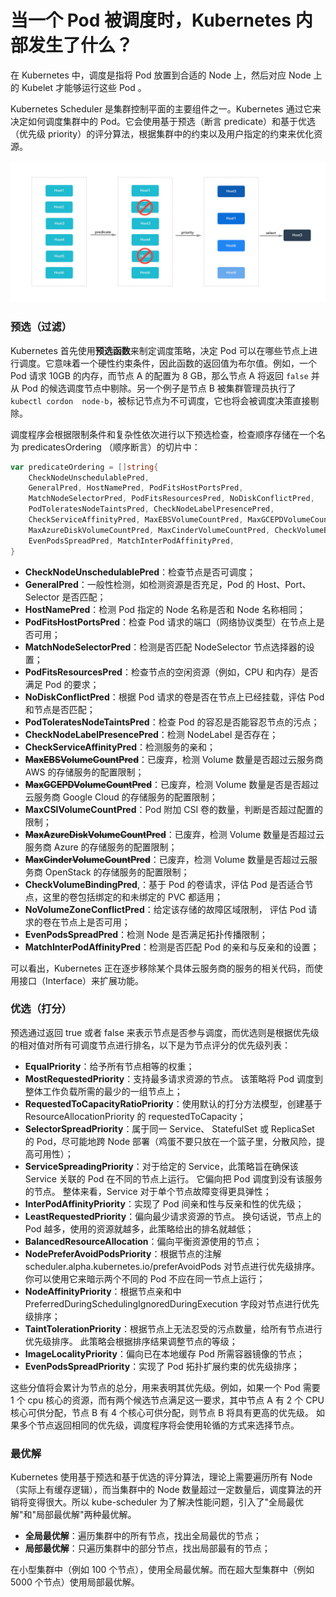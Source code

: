# 当一个 Pod 被调度时，Kubernetes 内部发生了什么？

在 Kubernetes 中，调度是指将 Pod 放置到合适的 Node 上，然后对应 Node 上的 Kubelet 才能够运行这些  Pod 。

Kubernetes Scheduler 是集群控制平面的主要组件之一。Kubernetes 通过它来决定如何调度集群中的 Pod。它会使用基于预选（断言 predicate）和基于优选（优先级 priority）的评分算法，根据集群中的约束以及用户指定的约束来优化资源。

![schedule](schedule.jpeg)

### 预选（过滤）

Kubernetes 首先使用**预选函数**来制定调度策略，决定 Pod 可以在哪些节点上进行调度。它意味着一个硬性约束条件，因此函数的返回值为布尔值。例如，一个 Pod 请求 10GB 的内存，而节点 A 的配置为 8 GB，那么节点 A 将返回 `false` 并从 Pod 的候选调度节点中剔除。另一个例子是节点 B 被集群管理员执行了 `kubectl cordon  node-b`，被标记节点为不可调度，它也将会被调度决策直接剔除。

调度程序会根据限制条件和复杂性依次进行以下预选检查，检查顺序存储在一个名为 predicatesOrdering （顺序断言）的切片中：

```go
var predicateOrdering = []string{
	CheckNodeUnschedulablePred,
	GeneralPred, HostNamePred, PodFitsHostPortsPred,
	MatchNodeSelectorPred, PodFitsResourcesPred, NoDiskConflictPred,
	PodToleratesNodeTaintsPred, CheckNodeLabelPresencePred,
	CheckServiceAffinityPred, MaxEBSVolumeCountPred, MaxGCEPDVolumeCountPred, MaxCSIVolumeCountPred,
	MaxAzureDiskVolumeCountPred, MaxCinderVolumeCountPred, CheckVolumeBindingPred, NoVolumeZoneConflictPred,
	EvenPodsSpreadPred, MatchInterPodAffinityPred,
}
```

* **CheckNodeUnschedulablePred**：检查节点是否可调度；
* **GeneralPred**：一般性检测，如检测资源是否充足，Pod 的 Host、Port、Selector 是否匹配；
* **HostNamePred**：检测 Pod 指定的 Node 名称是否和 Node 名称相同；
* **PodFitsHostPortsPred**：检查 Pod 请求的端口（网络协议类型）在节点上是否可用；
* **MatchNodeSelectorPred**：检测是否匹配 NodeSelector 节点选择器的设置；
* **PodFitsResourcesPred**：检查节点的空闲资源（例如，CPU 和内存）是否满足 Pod 的要求；
* **NoDiskConflictPred**：根据 Pod 请求的卷是否在节点上已经挂载，评估 Pod 和节点是否匹配；
* **PodToleratesNodeTaintsPred**：检查 Pod 的容忍是否能容忍节点的污点；
* **CheckNodeLabelPresencePred**：检测 NodeLabel 是否存在；
* **CheckServiceAffinityPred**：检测服务的亲和；
* **~~MaxEBSVolumeCountPred~~**：已废弃，检测 Volume 数量是否超过云服务商 AWS 的存储服务的配置限制；
* **~~MaxGCEPDVolumeCountPred~~**：已废弃，检测 Volume 数量是否是否超过云服务商 Google Cloud 的存储服务的配置限制；
* **MaxCSIVolumeCountPred**：Pod 附加 CSI 卷的数量，判断是否超过配置的限制；
* **~~MaxAzureDiskVolumeCountPred~~**：已废弃，检测 Volume 数量是否超过云服务商 Azure 的存储服务的配置限制；
* **~~MaxCinderVolumeCountPred~~**：已废弃，检测 Volume 数量是否超过云服务商 OpenStack 的存储服务的配置限制；
* **CheckVolumeBindingPred**,：基于 Pod 的卷请求，评估 Pod 是否适合节点，这里的卷包括绑定的和未绑定的 PVC 都适用；
* **NoVolumeZoneConflictPred**：给定该存储的故障区域限制， 评估 Pod 请求的卷在节点上是否可用；
* **EvenPodsSpreadPred**：检测 Node 是否满足拓扑传播限制；
* **MatchInterPodAffinityPred**：检测是否匹配 Pod 的亲和与反亲和的设置；

可以看出，Kubernetes 正在逐步移除某个具体云服务商的服务的相关代码，而使用接口（Interface）来扩展功能。


### 优选（打分）

预选通过返回 true 或者 false 来表示节点是否参与调度，而优选则是根据优先级的相对值对所有可调度节点进行排名，以下是为节点评分的优先级列表：

* **EqualPriority**：给予所有节点相等的权重；
* **MostRequestedPriority**：支持最多请求资源的节点。 该策略将 Pod 调度到整体工作负载所需的最少的一组节点上；
* **RequestedToCapacityRatioPriority**：使用默认的打分方法模型，创建基于 ResourceAllocationPriority 的 requestedToCapacity；
* **SelectorSpreadPriority**：属于同一 Service、 StatefulSet 或 ReplicaSet 的 Pod，尽可能地跨 Node 部署（鸡蛋不要只放在一个篮子里，分散风险，提高可用性）；
* **ServiceSpreadingPriority**：对于给定的 Service，此策略旨在确保该 Service 关联的 Pod 在不同的节点上运行。 它偏向把 Pod 调度到没有该服务的节点。 整体来看，Service 对于单个节点故障变得更具弹性；
* **InterPodAffinityPriority**：实现了 Pod 间亲和性与反亲和性的优先级；
* **LeastRequestedPriority**：偏向最少请求资源的节点。 换句话说，节点上的 Pod 越多，使用的资源就越多，此策略给出的排名就越低；
* **BalancedResourceAllocation**：偏向平衡资源使用的节点；
* **NodePreferAvoidPodsPriority**：根据节点的注解 scheduler.alpha.kubernetes.io/preferAvoidPods 对节点进行优先级排序。 你可以使用它来暗示两个不同的 Pod 不应在同一节点上运行；
* **NodeAffinityPriority**：根据节点亲和中 PreferredDuringSchedulingIgnoredDuringExecution 字段对节点进行优先级排序；
* **TaintTolerationPriority**：根据节点上无法忍受的污点数量，给所有节点进行优先级排序。 此策略会根据排序结果调整节点的等级；
* **ImageLocalityPriority**：偏向已在本地缓存 Pod 所需容器镜像的节点；
* **EvenPodsSpreadPriority**：实现了 Pod 拓扑扩展约束的优先级排序；


这些分值将会累计为节点的总分，用来表明其优先级。例如，如果一个 Pod 需要 1 个 cpu 核心的资源，而有两个候选节点满足这一要求，其中节点 A 有 2 个 CPU 核心可供分配，节点 B 有 4 个核心可供分配，则节点 B 将具有更高的优先级。 如果多个节点返回相同的优先级，调度程序将会使用轮循的方式来选择节点。

### 最优解

Kubernetes 使用基于预选和基于优选的评分算法，理论上需要遍历所有 Node（实际上有缓存逻辑），而当集群中的 Node 数量超过一定数量后，调度算法的开销将变得很大。所以 kube-scheduler 为了解决性能问题，引入了"全局最优解"和"局部最优解"两种最优解。

* **全局最优解**：遍历集群中的所有节点，找出全局最优的节点；
* **局部最优解**：只遍历集群中的部分节点，找出局部最有的节点；

在小型集群中（例如 100 个节点），使用全局最优解。而在超大型集群中（例如 5000 个节点）使用局部最优解。




